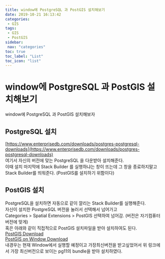 ```yaml
---
title: window에 PostgreSQL 과 PostGIS 설치해보기
date: 2019-10-21 16:13:42
categories: 
 - GIS
tags: 
 - GIS
 - PostGIS
sidebar:
 nav: "categories"
toc: true
toc_label: "List"
toc_icon: "list"
---
```


# window에 PostgreSQL 과 PostGIS 설치해보기
window에 PostgreSQL 과 PostGIS 설치해보자

## PostgreSQL 설치
[https://www.enterprisedb.com/downloads/postgres-postgresql-downloads](https://www.enterprisedb.com/downloads/postgres-postgresql-downloads)  
여기서 자신의 버전에 맞는 PostgreSQL 을 다운받아 설치해준다.  
이때 설치 마지막에 Stack Builder 를 실행하냐는 창이 뜨는데 그 창을 종료하지말고 Stack Builder를 띄워준다. (PostGIS를 설치하기 위함이다)

## PostGIS 설치
PostgreSQL을 설치하면 자동으로 같이 깔리는 Stack Builder를 실행해준다.  
자신이 설치한 PostgreSQL 버전을 눌러서 선택해서 넘어가고  
Categories > Spatial Extensions > PostGIS 선택하여 넘어감. (버전은 자기컴퓨터버전에 맞게)  
혹은 아래와 같이 직접적으로 PostGIS 설치파일을 받아 설치하여도 된다.   
[PostGIS Download](http://postgis.net/install/)  
[PostGIS on Window Download](http://download.osgeo.org/postgis/windows/)  
내경우는 현재 Window에서 실행할 예정이고 가장최신버전을 받고싶었어서 위 링크에서 가장 최신버전으로 보이는 pg11의 bundle을 받아 설치하였다. 
